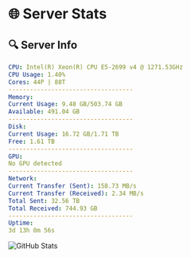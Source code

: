 # 🌐 Server Stats
## 🔍 Server Info
```yaml
CPU: Intel(R) Xeon(R) CPU E5-2699 v4 @ 1271.53GHz
CPU Usage: 1.40%
Cores: 44P | 88T
-----------------------------------
Memory:
Current Usage: 9.48 GB/503.74 GB
Available: 491.04 GB
-----------------------------------
Disk:
Current Usage: 16.72 GB/1.71 TB
Free: 1.61 TB
-----------------------------------
GPU:
No GPU detected
-----------------------------------
Network:
Current Transfer (Sent): 158.73 MB/s
Current Transfer (Received): 2.34 MB/s
Total Sent: 32.56 TB
Total Received: 744.93 GB
-----------------------------------
Uptime:
3d 13h 0m 56s
```
![GitHub Stats](https://img.shields.io/badge/Updated-2025-02-11_11:44:14-blue)